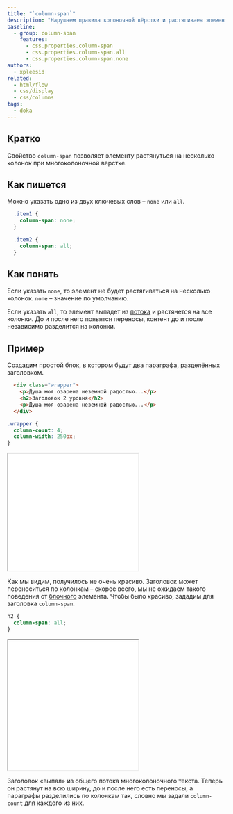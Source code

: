 ```yaml
---
title: "`column-span`"
description: "Нарушаем правила колоночной вёрстки и растягиваем элемент сразу на несколько колонок."
baseline:
  - group: column-span
    features:
      - css.properties.column-span
      - css.properties.column-span.all
      - css.properties.column-span.none
authors:
  - xpleesid
related:
  - html/flow
  - css/display
  - css/columns
tags:
  - doka
---
```


## Кратко

Свойство `column-span` позволяет элементу растянуться на несколько колонок при многоколоночной вёрстке.

## Как пишется

Можно указать одно из двух ключевых слов – `none` или `all`.

```css
  .item1 {
    column-span: none;
  }

  .item2 {
    column-span: all;
  }
```

## Как понять

Если указать `none`, то элемент не будет растягиваться на несколько колонок. `none` – значение по умолчанию.

Если указать `all`, то элемент выпадет из [потока](/html/flow/) и растянется на все колонки. До и после него появятся переносы, контент до и после независимо разделится на колонки.

## Пример

Создадим простой блок, в котором будут два параграфа, разделённых заголовком.

```html
  <div class="wrapper">
    <p>Душа моя озарена неземной радостью...</p>
    <h2>Заголовок 2 уровня</h2>
    <p>Душа моя озарена неземной радостью...</p>
  </div>
```

```css
.wrapper {
  column-count: 4;
  column-width: 250px;
}
```

<iframe title="Пример без column-span" src="demos/without-span/" height="270"></iframe>

Как мы видим, получилось не очень красиво. Заголовок может переноситься по колонкам – скорее всего, мы не ожидаем такого поведения от [блочного](/css/display/#kak-ponyat) элемента. Чтобы было красиво, зададим для заголовка `column-span`.

```css
h2 {
  column-span: all;
}
```

<iframe title="Пример с column-span" src="demos/with-span/" height="300"></iframe>

Заголовок «выпал» из общего потока многоколоночного текста. Теперь он растянут на всю ширину, до и после него есть переносы, а параграфы разделились по колонкам так, словно мы задали `column-count` для каждого из них.
